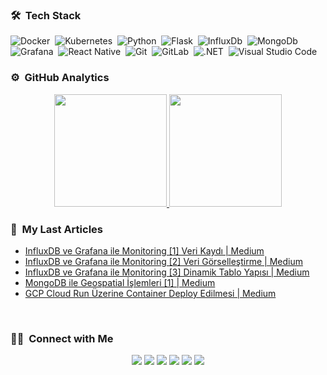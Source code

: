 

### 🛠 &nbsp;Tech Stack

![Docker](https://img.shields.io/badge/-Docker-05122A?style=flat&logo=docker)&nbsp;
![Kubernetes](https://img.shields.io/badge/-Kubernetes-05122A?style=flat&logo=kubernetes&logoColor=ffffff)&nbsp;
![Python](https://img.shields.io/badge/-Python-05122A?style=flat&logo=python)&nbsp;
![Flask](https://img.shields.io/badge/-Flask-05122A?style=flat&logo=flask)&nbsp;
![InfluxDb](https://img.shields.io/badge/-Influxdb-05122A?style=flat&logo=influxdb)&nbsp;
![MongoDb](https://img.shields.io/badge/-MongoDB-05122A?style=flat&logo=mongodb)&nbsp;
![Grafana](https://img.shields.io/badge/-Grafana-05122A?style=flat&logo=grafana)&nbsp;
![React Native](https://img.shields.io/badge/-React%20Native-05122A?style=flat&logo=react)&nbsp;
![Git](https://img.shields.io/badge/-Git-05122A?style=flat&logo=git)&nbsp;
![GitLab](https://img.shields.io/badge/-Gitlab-FCA121?style=flat&logo=Gitlab&logoColor=white)&nbsp;
![.NET](https://img.shields.io/badge/-.NET-05122A?style=flat&logo=.net)&nbsp;
![Visual Studio Code](https://img.shields.io/badge/-Visual%20Studio%20Code-05122A?style=flat&logo=visual-studio-code&logoColor=007ACC)&nbsp;



### ⚙️ &nbsp;GitHub Analytics

<p align="center">
<a href="https://github.com/ajiybanesij">
  <img height="180em" src="https://github-readme-stats.vercel.app/api?username=ajiybanesij&show_icons=true&theme=algolia&include_all_commits=true&count_private=true"/>
  <img height="180em" src="https://github-readme-stats.vercel.app/api/top-langs/?username=ajiybanesij&layout=compact&langs_count=8&theme=algolia"/>
</a>
</p>

### 🔖 &nbsp;My Last Articles
- [InfluxDB ve Grafana ile Monitoring [1] Veri Kaydı | Medium](https://ajiybanesij.medium.com/influxdb-ve-grafana-ile-monitoring-1-73a6de0b4445)
- [InfluxDB ve Grafana ile Monitoring [2] Veri Görselleştirme | Medium](https://ajiybanesij.medium.com/influxdb-ve-grafana-ile-monitoring-2-veri-g%C3%B6rselle%C5%9Ftirme-d1127bc2691)
- [InfluxDB ve Grafana ile Monitoring [3] Dinamik Tablo Yapısı | Medium](https://ajiybanesij.medium.com/influxdb-ve-grafana-ile-monitoring-3-dinamik-tablo-yap%C4%B1s%C4%B1-7438349353aa)
- [MongoDB ile Geospatial İşlemleri [1] | Medium](https://ajiybanesij.medium.com/mongodb-ile-geospatial-i%CC%87%C5%9Flemleri-1-a43a44a823de)
- [GCP Cloud Run Üzerine Container Deploy Edilmesi | Medium](https://ajiybanesij.medium.com/gcp-cloud-run-%C3%BCzerine-container-deploy-edilmesi-7256df0e996a)


<br/>


### 🤝🏻 &nbsp;Connect with Me

<p align="center">
<a href="https://ajiyba.com/"><img src="https://img.shields.io/badge/-ajiyba.com-3423A6?style=flat&logo=App-Store&logoColor=white"/></a>
<a href="https://twitter.com/ajiybanesij"><img src="https://img.shields.io/badge/-@ajiybanesij-1da1f2?style=flat&logo=Twitter&logoColor=white"/></a>
<a href="https://www.linkedin.com/in/ajiybanesij/"><img src="https://img.shields.io/badge/-ajiybanesij-0077B5?style=flat&logo=Linkedin&logoColor=white"/></a>
<a href="mailto:ajiybanesij@hotmail.com"><img src="https://img.shields.io/badge/-ajiybanesij@hotmail.com-D14836?style=flat&logo=Gmail&logoColor=white"/></a>
<a href="https://www.instagram.com/ajiybanesij/"><img src="https://img.shields.io/badge/-@ajiybanesij-E4405F?style=flat&logo=Instagram&logoColor=white"/></a>
<a href="https://medium.com/@ajiybanesij"><img src="https://img.shields.io/badge/-@ajiybanesij-000000?style=flat&logo=Medium&logoColor=white"/></a>

</p>
    
    
